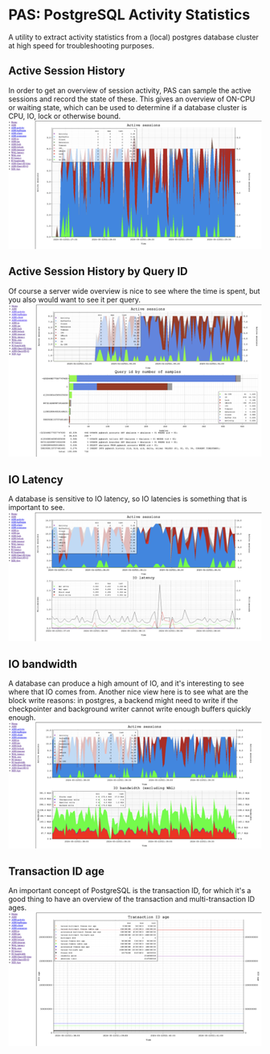 # PAS: PostgreSQL Activity Statistics
A utility to extract activity statistics from a (local) postgres database cluster at high speed for troubleshooting purposes.

## Active Session History
In order to get an overview of session activity, PAS can sample the active sessions and record the state of these. 
This gives an overview of ON-CPU or waiting state, which can be used to determine if a database cluster is CPU, IO, lock or otherwise bound.
![Active sessions](/images/active_sessions.png)

## Active Session History by Query ID
Of course a server wide overview is nice to see where the time is spent, but you also would want to see it per query. 
![Active sessions by query id](/images/active_session_by_query_id.png)

## IO Latency
A database is sensitive to IO latency, so IO latencies is something that is important to see.
![IO latency](/images/io_latencies.png)

## IO bandwidth
A database can produce a high amount of IO, and it's interesting to see where that IO comes from.
Another nice view here is to see what are the block write reasons: in postgres, a backend might need to write if the checkpointer and background writer cannot write enough buffers quickly enough.
![IO bandwidth](/images/io_bandwidth.png)

## Transaction ID age
An important concept of PostgreSQL is the transaction ID, for which it's a good thing to have an overview of the transaction and multi-transaction ID ages.
![Transaction ID age](/images/transaction_id_age.png)
